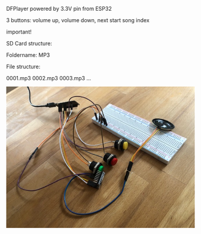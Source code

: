 DFPlayer powered by 3.3V pin from ESP32

3 buttons: volume up, volume down, next start song index

important!

SD Card structure:

Foldername: MP3

File structure:

0001.mp3
0002.mp3
0003.mp3
...

![IMG_4793](./IMG_4793.jpg)
